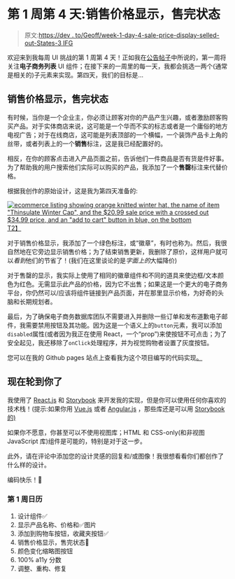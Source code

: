 # 第 1 周第 4 天:销售价格显示，售完状态

> 原文:[https://dev . to/Geoff/week-1-day-4-sale-price-display-selled-out-States-3 IFG](https://dev.to/geoff/week-1-day-4-sale-price-display-sold-out-states-3ifg)

欢迎来到我每周 UI 挑战的第 1 周第 4 天！正如我在[公告帖子](https://dev.to/geoff/announcing-weekly-ui-challenge-h87)中所说的，第一周将关注**电子商务列表** UI 组件；在接下来的一周里的每一天，我都会挑选一两个(通常是相关的)子元素来实现。第四天，我们的目标是…

## 销售价格显示，售完状态

有时候，当你是一个企业主，你必须让顾客对你的产品产生兴趣，或者激励顾客购买产品。对于实体商店来说，这可能是一个华而不实的标志或者是一个庸俗的地方电视广告；对于在线商店，这可能是列表顶部的一个横幅，一个装饰产品卡上角的丝带，或者列表上的一个**销售**标注，这是我已经配置好的。

相反，在你的顾客点击进入产品页面之前，告诉他们一件商品是否有货是件好事。为了帮助我的用户搜索他们实际可以购买的产品，我添加了一个**售罄**标注来代替价格。

根据我创作的原始设计，这是我为第四天准备的:

[![ecommerce listing showing orange knitted winter hat, the name of item "Thinsulate Winter Cap", and the $20.99 sale price with a crossed out $34.99 price, and an "add to cart" button in blue, on the bottom](../Images/be39cf0226df00724a27b26bea87cd1f.png)T2】](https://res.cloudinary.com/practicaldev/image/fetch/s--LQYQNV7n--/c_limit%2Cf_auto%2Cfl_progressive%2Cq_auto%2Cw_880/https://raw.githubusercontent.com/geoffdavis92/weekly-ui-assets/master/ecommerce-listing/day4/w1d4-final-group.png)

对于销售价格显示，我添加了一个绿色标注，或“徽章”，有时也称为。然后，我很自然地在它旁边显示销售价格；为了结束销售更新，我删除了原价，这样用户就可以*看到*他们的节省了！(我们在这里谈论的是*字面上的*大幅降价)

对于售罄的显示，我实际上使用了相同的徽章组件和不同的道具来使边框/文本颜色为红色。无需显示此产品的价格，因为它不出售；如果这是一个更大的电子商务平台，你仍然可以/应该将组件链接到产品页面，并在那里显示价格，为好奇的头脑和长期规划者。

最后，为了确保电子商务数据库团队不需要进入并删除一些订单和发布道歉电子邮件，我需要禁用按钮及其功能。因为这是一个语义上的`button`元素，我可以添加`disabled`属性(或者因为我正在使用 React，一个“prop”)来使按钮不可点击；为了安全起见，我还移除了`onClick`处理程序，并为视觉购物者设置了灰度按钮。

您可以在我的 Github pages 站点上查看我为这个项目编写的代码实现[。](https://geoffdavis92.github.io/weekly-ui/)

## 现在轮到你了

我使用了 [React.js](https://reactjs.org) 和 [Storybook](http://storybook.js.org) 来开发我的实现，但是你可以使用任何你喜欢的技术栈！(提示:如果你用 [Vue.js](https://vuejs.org/) 或者 [Angular.js](https://angularjs.org) ，那些库还是可以用 [Storybook 的)](https://storybook.js.org/basics/slow-start-guide/)

如果你不愿意，你甚至可以不使用视图库；HTML 和 CSS-only(和非视图 JavaScript 库)组件是可能的，特别是对于这一步。

此外，请在评论中添加您的设计灵感的回复和/或图像！我很想看看你们都创作了什么样的设计。

编码快乐！🎉

### 第 1 周日历

1.  设计组件✅
2.  显示产品名称、价格和✅图片
3.  添加到购物车按钮，收藏夹按钮✅
4.  销售价格显示，售完状态🎯
5.  颜色变化缩略图按钮
6.  100% a11y 分数
7.  调整、重构、修复